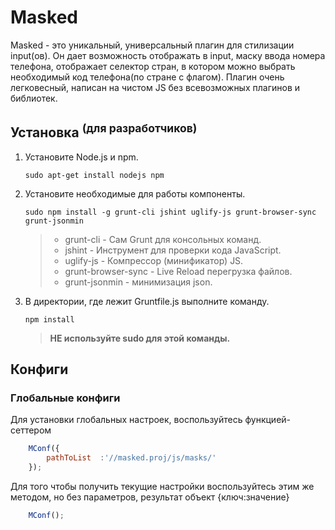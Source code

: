 # Masked
Masked - это уникальный, универсальный плагин для стилизации input(ов).
Он дает возможность отображать в input, маску ввода номера телефона, отображает селектор стран, в котором можно выбрать необходимый код телефона(по стране с флагом).
Плагин очень легковесный, написан на чистом JS без всевозможных плагинов и библиотек.

## Установка <sup>(для разработчиков)</sup>
1. Установите Node.js и npm.  
    ```shell
    sudo apt-get install nodejs npm
    ```
    
2. Установите необходимые для работы компоненты.  
    ```shell
    sudo npm install -g grunt-cli jshint uglify-js grunt-browser-sync grunt-jsonmin
    ```
    >* grunt-cli          - Сам Grunt для консольных команд.
    >* jshint 	         - Инструмент для проверки кода JavaScript.
    >* uglify-js          - Компрессор (минификатор) JS.
    >* grunt-browser-sync - Live Reload перегрузка файлов.
    >* grunt-jsonmin      - минимизация json.
    
3. В директории, где лежит Gruntfile.js выполните команду.
    ```shell
    npm install
    ```
    >**НЕ используйте sudo для этой команды.**

## Конфиги
### Глобальные конфиги
Для установки глобальных настроек, воспользуйтесь функцией-сеттером
```js
    MConf({
        pathToList  :'//masked.proj/js/masks/'
    });
```
Для того чтобы получить текущие настройки воспользуйтесь этим же методом, но без параметров, результат объект {ключ:значение}
```js
    MConf();
```